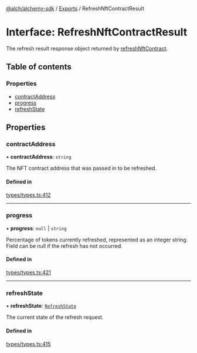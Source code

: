 [@alch/alchemy-sdk](../README.md) / [Exports](../modules.md) / RefreshNftContractResult

# Interface: RefreshNftContractResult

The refresh result response object returned by [refreshNftContract](../classes/Alchemy.md#refreshnftcontract).

## Table of contents

### Properties

- [contractAddress](RefreshNftContractResult.md#contractaddress)
- [progress](RefreshNftContractResult.md#progress)
- [refreshState](RefreshNftContractResult.md#refreshstate)

## Properties

### contractAddress

• **contractAddress**: `string`

The NFT contract address that was passed in to be refreshed.

#### Defined in

[types/types.ts:412](https://github.com/alchemyplatform/alchemy-sdk-js/blob/865aa2b/src/types/types.ts#L412)

___

### progress

• **progress**: ``null`` \| `string`

Percentage of tokens currently refreshed, represented as an integer string.
Field can be null if the refresh has not occurred.

#### Defined in

[types/types.ts:421](https://github.com/alchemyplatform/alchemy-sdk-js/blob/865aa2b/src/types/types.ts#L421)

___

### refreshState

• **refreshState**: [`RefreshState`](../enums/RefreshState.md)

The current state of the refresh request.

#### Defined in

[types/types.ts:415](https://github.com/alchemyplatform/alchemy-sdk-js/blob/865aa2b/src/types/types.ts#L415)
